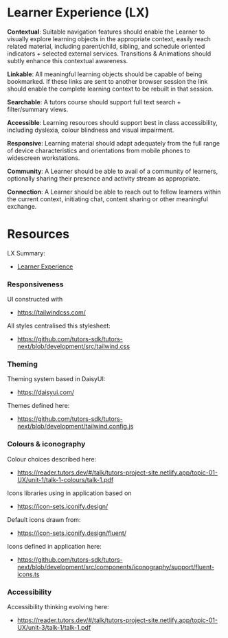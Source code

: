 # Learner Experience (LX)

**Contextual**: Suitable navigation features should enable the Learner to visually explore learning objects in the appropriate context, easily reach related material, including parent/child, sibling, and schedule oriented indicators + selected external services. Transitions & Animations should subtly enhance this contextual awareness.

**Linkable**: All meaningful learning objects should be capable of being bookmarked. If these links are sent to another browser session the link should enable the complete learning context to be rebuilt in that session.

**Searchable**: A tutors course should support full text search + filter/summary views.  

**Accessible**: Learning resources should support best in class accessibility, including dyslexia, colour blindness and visual impairment.

**Responsive**: Learning material should adapt adequately from the full range of device characteristics and orientations from mobile phones to widescreen workstations.

**Community**: A Learner should be able to avail of a community of learners, optionally sharing their presence and activity stream as appropriate.

**Connection**: A Learner should be able to reach out to fellow learners within the current context, initiating chat, content sharing or other meaningful exchange.



# Resources

LX Summary:

- [Learner Experience](https://reader.tutors.dev/#/topic/tutors-project-site.netlify.app/topic-01-UX)

### Responsiveness

UI constructed with

- <https://tailwindcss.com/>

All styles centralised this stylesheet:

- <https://github.com/tutors-sdk/tutors-next/blob/development/src/tailwind.css>

### Theming

Theming system based in DaisyUI:

- <https://daisyui.com/>

Themes defined here:

- <https://github.com/tutors-sdk/tutors-next/blob/development/tailwind.config.js>

### Colours & iconography

Colour choices described here:

- <https://reader.tutors.dev/#/talk/tutors-project-site.netlify.app/topic-01-UX/unit-1/talk-1-colours/talk-1.pdf>

Icons libraries using in application based on

- <https://icon-sets.iconify.design/>

Default icons drawn from:

- <https://icon-sets.iconify.design/fluent/>

Icons defined in application here:

- <https://github.com/tutors-sdk/tutors-next/blob/development/src/components/iconography/support/fluent-icons.ts>

### Accessibility 

Accessibility thinking evolving here:

- <https://reader.tutors.dev/#/talk/tutors-project-site.netlify.app/topic-01-UX/unit-3/talk-1/talk-1.pdf>



  

